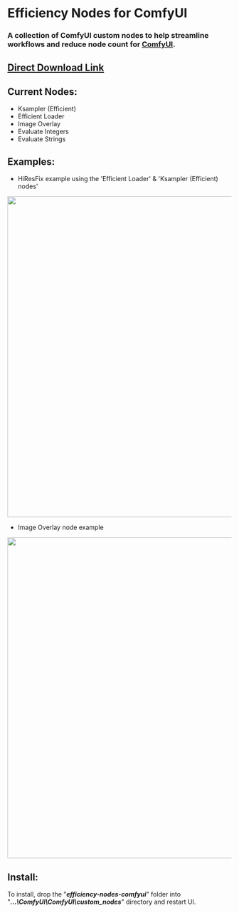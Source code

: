 Efficiency Nodes for ComfyUI
=======
### A collection of ComfyUI custom nodes to help streamline workflows and reduce node count for <a href="https://github.com/comfyanonymous/ComfyUI" >ComfyUI</a>.
## [Direct Download Link](https://github.com/LucianoCirino/efficiency-nodes-comfyui/releases/download/v1.0/efficiency-nodes-comfyui.v1.0.zip)

## **Current Nodes:**
* Ksampler (Efficient)
* Efficient Loader
* Image Overlay
* Evaluate Integers
* Evaluate Strings


## **Examples:**
  
* HiResFix example using the 'Efficient Loader' & 'Ksampler (Efficient) nodes'
<img src="https://user-images.githubusercontent.com/112517630/230495296-1d6e9e5d-2b86-4c69-90c7-2ba797b13bf4.png" width="720">

* Image Overlay node example
<img src="https://user-images.githubusercontent.com/112517630/230495326-1c4482b8-f938-4bd7-8706-00c05babb8ec.png" width="720">


## **Install:**
To install, drop the "_**efficiency-nodes-comfyui**_" folder into "_**...\ComfyUI\ComfyUI\custom_nodes**_" directory and restart UI.
